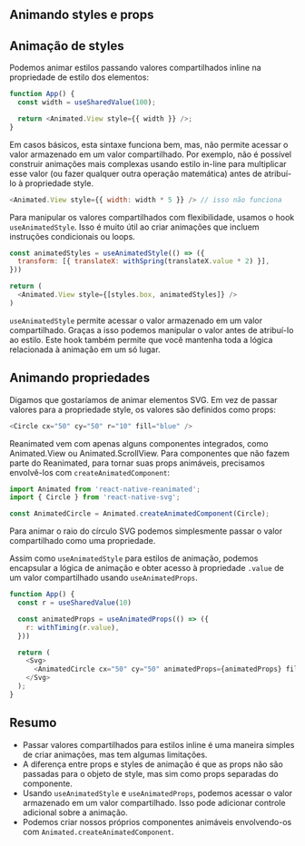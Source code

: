 
## Animando styles e props

## Animação de styles

Podemos animar estilos passando valores compartilhados inline na propriedade de estilo dos elementos:

```javascript
function App() {
  const width = useSharedValue(100);

  return <Animated.View style={{ width }} />;
}
```

Em casos básicos, esta sintaxe funciona bem, mas, não permite acessar o valor armazenado em um valor compartilhado. Por exemplo, não é possível construir animações mais complexas usando estilo in-line para multiplicar esse valor (ou fazer qualquer outra operação matemática) antes de atribuí-lo à propriedade style.

```javascript
<Animated.View style={{ width: width * 5 }} /> // isso não funciona
```

Para manipular os valores compartilhados com flexibilidade, usamos o hook `useAnimatedStyle`. Isso é muito útil ao criar animações que incluem instruções condicionais ou loops.

```javascript
const animatedStyles = useAnimatedStyle(() => ({
  transform: [{ translateX: withSpring(translateX.value * 2) }],
}))

return (
  <Animated.View style={[styles.box, animatedStyles]} />
)
```

`useAnimatedStyle` permite acessar o valor armazenado em um valor compartilhado. Graças a isso podemos manipular o valor antes de atribuí-lo ao estilo. Este hook também permite que você mantenha toda a lógica relacionada à animação em um só lugar.


## Animando propriedades

Digamos que gostaríamos de animar elementos SVG. Em vez de passar valores para a propriedade style, os valores são definidos como props:

```javascript
<Circle cx="50" cy="50" r="10" fill="blue" />
```
Reanimated vem com apenas alguns componentes integrados, como Animated.View ou Animated.ScrollView. Para componentes que não fazem parte do Reanimated, para tornar suas props animáveis, precisamos envolvê-los com `createAnimatedComponent`:

```javascript
import Animated from 'react-native-reanimated';
import { Circle } from 'react-native-svg';

const AnimatedCircle = Animated.createAnimatedComponent(Circle);
```

Para animar o raio do círculo SVG podemos simplesmente passar o valor compartilhado como uma propriedade.

Assim como `useAnimatedStyle` para estilos de animação, podemos encapsular a lógica de animação e obter acesso à propriedade `.value` de um valor compartilhado usando `useAnimatedProps`.

```javascript
function App() {
  const r = useSharedValue(10)

  const animatedProps = useAnimatedProps(() => ({
    r: withTiming(r.value),
  }))

  return (
    <Svg>
      <AnimatedCircle cx="50" cy="50" animatedProps={animatedProps} fill="blue" />
    </Svg>
  );
}
```


## Resumo

- Passar valores compartilhados para estilos inline é uma maneira simples de criar animações, mas tem algumas limitações.
- A diferença entre props e styles de animação é que as props não são passadas para o objeto de style, mas sim como props separadas do componente.
- Usando `useAnimatedStyle` e `useAnimatedProps`, podemos acessar o valor armazenado em um valor compartilhado. Isso pode adicionar controle adicional sobre a animação.
- Podemos criar nossos próprios componentes animáveis envolvendo-os com `Animated.createAnimatedComponent`.
